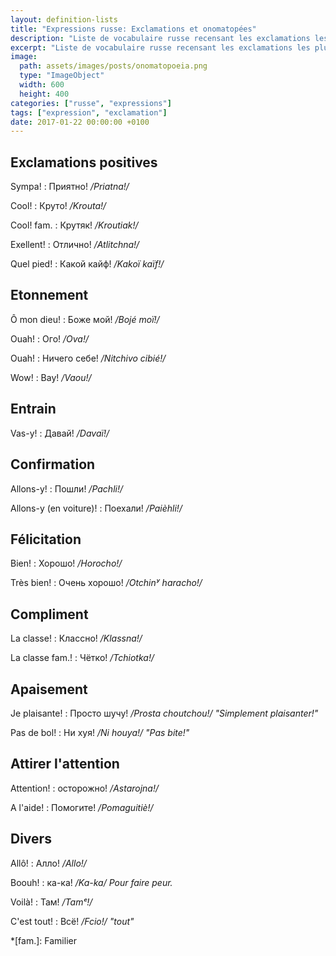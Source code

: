 ```yaml
---
layout: definition-lists
title: "Expressions russe: Exclamations et onomatopées"
description: "Liste de vocabulaire russe recensant les exclamations les plus courantes."
excerpt: "Liste de vocabulaire russe recensant les exclamations les plus courantes."
image:
  path: assets/images/posts/onomatopoeia.png
  type: "ImageObject"
  width: 600
  height: 400
categories: ["russe", "expressions"]
tags: ["expression", "exclamation"]
date: 2017-01-22 00:00:00 +0100
---
```


## Exclamations positives

Sympa!
: Приятно!
*/Priatna!/*

Cool!
: Круто!
*/Krouta!/*

Cool! fam.
: Крутяк!
*/Kroutiak!/*

Exellent!
: Отлично!
*/Atlitchna!/*

Quel pied!
: Какой кайф!
*/Kakoï kaïf!/*


## Etonnement

Ô mon dieu!
: Боже мой!
*/Bojé moï!/*

Ouah!
: Ого!
*/Ova!/*

Ouah!
: Ничего себе!
*/Nitchivo cibié!/*

Wow!
: Вау!
*/Vaou!/*


## Entrain

Vas-y!
: Давай!
*/Davaï!/*


## Confirmation

Allons-y!
: Пошли!
*/Pachli!/*

Allons-y (en voiture)!
: Поехали!
*/Paièhli!/*


## Félicitation

Bien!
: Хорошо!
*/Horocho!/*

Très bien!
: Очень хорошо!
*/Otchinʸ haracho!/*


## Compliment

La classe!
: Классно!
*/Klassna!/*

La classe fam.!
: Чётко!
*/Tchiotka!/*


## Apaisement

Je plaisante!
: Просто шучу!
*/Prosta choutchou!/ "Simplement plaisanter!"*

Pas de bol!
: Ни хуя!
*/Ni houya!/ "Pas bite!"*


## Attirer l'attention

Attention!
: осторожно!
*/Astarojna!/*

A l'aide!
: Помогите!
*/Pomaguitiè!/*


## Divers

Allô!
: Алло!
*/Allo!/*

Boouh!
: ка-ка!
*/Ka-ka/ Pour faire peur.*

Voilà!
: Там!
*/Tamᵉ!/*

C'est tout!
: Всё!
*/Fcio!/ "tout"*



*[fam.]: Familier
